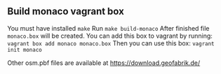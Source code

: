 ## Build monaco vagrant box

You must have installed `make`
Run `make build-monaco`
After finished file `monaco.box` will be created.
You can add this box to vagrant by running:
`vagrant box add monaco monaco.box`
Then you can use this box:
`vagrant init monaco`


Other osm.pbf files are available at https://download.geofabrik.de/
